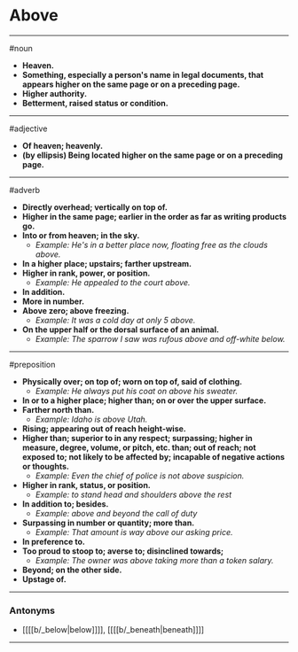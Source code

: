 # Above
---
#noun
- **Heaven.**
- **Something, especially a person's name in legal documents, that appears higher on the same page or on a preceding page.**
- **Higher authority.**
- **Betterment, raised status or condition.**
---
#adjective
- **Of heaven; heavenly.**
- **(by ellipsis) Being located higher on the same page or on a preceding page.**
---
#adverb
- **Directly overhead; vertically on top of.**
- **Higher in the same page; earlier in the order as far as writing products go.**
- **Into or from heaven; in the sky.**
	- _Example: He's in a better place now, floating free as the clouds above._
- **In a higher place; upstairs; farther upstream.**
- **Higher in rank, power, or position.**
	- _Example: He appealed to the court above._
- **In addition.**
- **More in number.**
- **Above zero; above freezing.**
	- _Example: It was a cold day at only 5 above._
- **On the upper half or the dorsal surface of an animal.**
	- _Example: The sparrow I saw was rufous above and off-white below._
---
#preposition
- **Physically over; on top of; worn on top of, said of clothing.**
	- _Example: He always put his coat on above his sweater._
- **In or to a higher place; higher than; on or over the upper surface.**
- **Farther north than.**
	- _Example: Idaho is above Utah._
- **Rising; appearing out of reach height-wise.**
- **Higher than; superior to in any respect; surpassing; higher in measure, degree, volume, or pitch, etc. than; out of reach; not exposed to; not likely to be affected by; incapable of negative actions or thoughts.**
	- _Example: Even the chief of police is not above suspicion._
- **Higher in rank, status, or position.**
	- _Example: to stand head and shoulders above the rest_
- **In addition to; besides.**
	- _Example: above and beyond the call of duty_
- **Surpassing in number or quantity; more than.**
	- _Example: That amount is way above our asking price._
- **In preference to.**
- **Too proud to stoop to; averse to; disinclined towards;**
	- _Example: The owner was above taking more than a token salary._
- **Beyond; on the other side.**
- **Upstage of.**
---
### Antonyms
- [[[[b/_below|below]]]], [[[[b/_beneath|beneath]]]]
---
